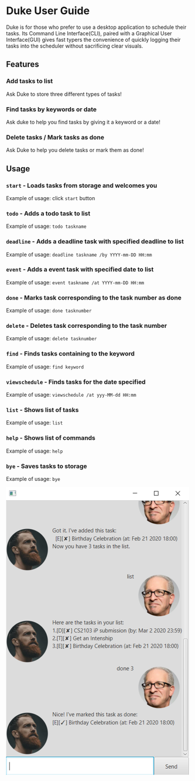 # Duke User Guide
Duke is for those who prefer to use a desktop application to schedule their tasks. Its
Command Line Interface(CLI), paired with a Graphical User Interface(GUI) gives fast typers 
the convenience of quickly logging their tasks into the scheduler without sacrificing clear visuals.

## Features 

### Add tasks to list 
Ask Duke to store three different types of tasks!

### Find tasks by keywords or date
Ask duke to help you find tasks by giving it a keyword or a date!

### Delete tasks / Mark tasks as done
Ask Duke to help you delete tasks or mark them as done! 

## Usage

### `start` - Loads tasks from storage and welcomes you
Example of usage:
click `start` button
### `todo` - Adds a todo task to list
Example of usage: 
`todo taskname`
### `deadline` - Adds a deadline task with specified deadline to list
Example of usage: 
`deadline taskname /by YYYY-mm-DD HH:mm`
### `event` - Adds a event task with specified date to list
Example of usage: 
`event taskname /at YYYY-mm-DD HH:mm`
### `done` - Marks task corresponding to the task number as done
Example of usage: 
`done tasknumber`
### `delete` - Deletes task corresponding to the task number
Example of usage: 
`delete tasknumber`
### `find` - Finds tasks containing to the keyword
Example of usage: 
`find keyword`
### `viewschedule` - Finds tasks for the date specified
Example of usage: 
`viewschedule /at yyy-MM-dd HH:mm`
### `list` - Shows list of tasks
Example of usage:
`list`
### `help` - Shows list of commands
Example of usage:
`help`
### `bye` - Saves tasks to storage
Example of usage: 
`bye`


<img src = "Ui.png">
